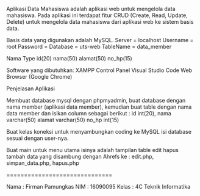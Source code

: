 Aplikasi Data Mahasiswa adalah aplikasi web untuk mengelola data mahasiswa. Pada aplikasi ini terdapat fitur CRUD (Create, Read, Update, Delete) untuk mengelola data mahasiswa dari aplikasi web ke sistem basis data.

Basis data yang digunakan adalah MySQL.
Server = localhost
Username = root
Password =
Database = uts-web
TableName = data_member

Nama Type
id(20)
nama(50)
alamat(50)
no_hp(15)

Software yang dibutuhkan:
XAMPP Control Panel
Visual Studio Code
Web Browser (Google Chrome)

Penjelasan Aplikasi

Membuat database mysql dengan phpmyadmin, buat database dengan nama member (aplikasi data member), kemudian buat table dengan nama data member dan isikan column sebagai berikut : id int(20), nama varchar(50) alamat varchar(50) no_hp int(15)

Buat kelas koneksi untuk menyambungkan coding ke MySQL isi database sesuai dengan user-nya.

Buat main untuk menu utama isinya adalah tampilan table edit hapus tambah data yang disambung dengan Ahrefs ke : edit.php, simpan_data.php, hapus.php


==============================

Nama  : Firman Pamungkas
NIM   : 16090095
Kelas : 4C Teknik Informatika
